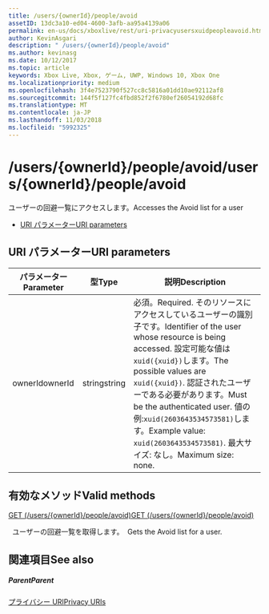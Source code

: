 ```yaml
---
title: /users/{ownerId}/people/avoid
assetID: 13dc3a10-ed04-4600-3afb-aa95a4139a06
permalink: en-us/docs/xboxlive/rest/uri-privacyusersxuidpeopleavoid.html
author: KevinAsgari
description: " /users/{ownerId}/people/avoid"
ms.author: kevinasg
ms.date: 10/12/2017
ms.topic: article
keywords: Xbox Live, Xbox, ゲーム, UWP, Windows 10, Xbox One
ms.localizationpriority: medium
ms.openlocfilehash: 3f4e7523790f527cc8c5816a01dd10ae92112af8
ms.sourcegitcommit: 144f5f127fc4fbd852f2f6780ef26054192d68fc
ms.translationtype: MT
ms.contentlocale: ja-JP
ms.lasthandoff: 11/03/2018
ms.locfileid: "5992325"
---
```

# <a name="usersowneridpeopleavoid"></a><span data-ttu-id="846f8-104">/users/{ownerId}/people/avoid</span><span class="sxs-lookup"><span data-stu-id="846f8-104">/users/{ownerId}/people/avoid</span></span>
<span data-ttu-id="846f8-105">ユーザーの回避一覧にアクセスします。</span><span class="sxs-lookup"><span data-stu-id="846f8-105">Accesses the Avoid list for a user</span></span>

  * [<span data-ttu-id="846f8-106">URI パラメーター</span><span class="sxs-lookup"><span data-stu-id="846f8-106">URI parameters</span></span>](#ID4EQ)

<a id="ID4EQ"></a>


## <a name="uri-parameters"></a><span data-ttu-id="846f8-107">URI パラメーター</span><span class="sxs-lookup"><span data-stu-id="846f8-107">URI parameters</span></span>

| <span data-ttu-id="846f8-108">パラメーター</span><span class="sxs-lookup"><span data-stu-id="846f8-108">Parameter</span></span>| <span data-ttu-id="846f8-109">型</span><span class="sxs-lookup"><span data-stu-id="846f8-109">Type</span></span>| <span data-ttu-id="846f8-110">説明</span><span class="sxs-lookup"><span data-stu-id="846f8-110">Description</span></span>|
| --- | --- | --- |
| <span data-ttu-id="846f8-111">ownerId</span><span class="sxs-lookup"><span data-stu-id="846f8-111">ownerId</span></span>| <span data-ttu-id="846f8-112">string</span><span class="sxs-lookup"><span data-stu-id="846f8-112">string</span></span>| <span data-ttu-id="846f8-113">必須。</span><span class="sxs-lookup"><span data-stu-id="846f8-113">Required.</span></span> <span data-ttu-id="846f8-114">そのリソースにアクセスしているユーザーの識別子です。</span><span class="sxs-lookup"><span data-stu-id="846f8-114">Identifier of the user whose resource is being accessed.</span></span> <span data-ttu-id="846f8-115">設定可能な値は<code>xuid({xuid})</code>します。</span><span class="sxs-lookup"><span data-stu-id="846f8-115">The possible values are <code>xuid({xuid})</code>.</span></span> <span data-ttu-id="846f8-116">認証されたユーザーである必要があります。</span><span class="sxs-lookup"><span data-stu-id="846f8-116">Must be the authenticated user.</span></span> <span data-ttu-id="846f8-117">値の例:<code>xuid(2603643534573581)</code>します。</span><span class="sxs-lookup"><span data-stu-id="846f8-117">Example value: <code>xuid(2603643534573581)</code>.</span></span> <span data-ttu-id="846f8-118">最大サイズ: なし。</span><span class="sxs-lookup"><span data-stu-id="846f8-118">Maximum size: none.</span></span> |

<a id="ID4ERB"></a>


## <a name="valid-methods"></a><span data-ttu-id="846f8-119">有効なメソッド</span><span class="sxs-lookup"><span data-stu-id="846f8-119">Valid methods</span></span>

[<span data-ttu-id="846f8-120">GET (/users/{ownerId}/people/avoid)</span><span class="sxs-lookup"><span data-stu-id="846f8-120">GET (/users/{ownerId}/people/avoid)</span></span>](uri-privacyusersxuidpeopleavoidget.md)

<span data-ttu-id="846f8-121">&nbsp;&nbsp;ユーザーの回避一覧を取得します。</span><span class="sxs-lookup"><span data-stu-id="846f8-121">&nbsp;&nbsp;Gets the Avoid list for a user.</span></span>

<a id="ID4E2B"></a>


## <a name="see-also"></a><span data-ttu-id="846f8-122">関連項目</span><span class="sxs-lookup"><span data-stu-id="846f8-122">See also</span></span>

<a id="ID4E4B"></a>


##### <a name="parent"></a><span data-ttu-id="846f8-123">Parent</span><span class="sxs-lookup"><span data-stu-id="846f8-123">Parent</span></span>

[<span data-ttu-id="846f8-124">プライバシー URI</span><span class="sxs-lookup"><span data-stu-id="846f8-124">Privacy URIs</span></span>](atoc-reference-privacyv2.md)
